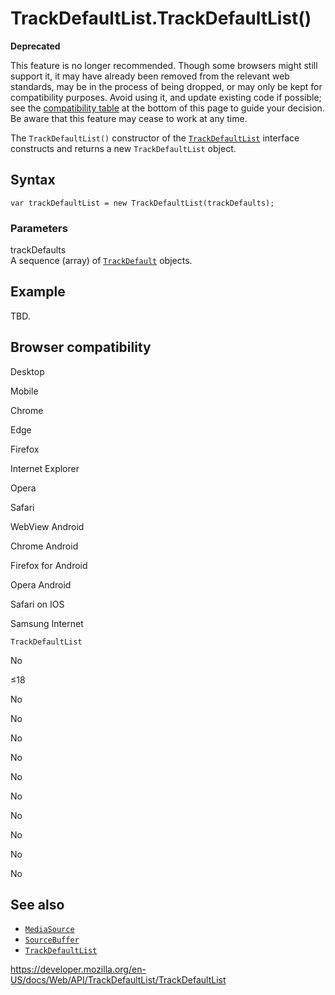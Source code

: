 TrackDefaultList.TrackDefaultList()
===================================

**Deprecated**

This feature is no longer recommended. Though some browsers might still support it, it may have already been removed from the relevant web standards, may be in the process of being dropped, or may only be kept for compatibility purposes. Avoid using it, and update existing code if possible; see the [compatibility table](#browser_compatibility) at the bottom of this page to guide your decision. Be aware that this feature may cease to work at any time.

The `TrackDefaultList()` constructor of the [`TrackDefaultList`](../trackdefaultlist) interface constructs and returns a new `TrackDefaultList` object.

Syntax
------

    var trackDefaultList = new TrackDefaultList(trackDefaults);

### Parameters

trackDefaults  
A sequence (array) of [`TrackDefault`](../trackdefault) objects.

Example
-------

TBD.

Browser compatibility
---------------------

Desktop

Mobile

Chrome

Edge

Firefox

Internet Explorer

Opera

Safari

WebView Android

Chrome Android

Firefox for Android

Opera Android

Safari on IOS

Samsung Internet

`TrackDefaultList`

No

≤18

No

No

No

No

No

No

No

No

No

No

See also
--------

-   [`MediaSource`](../mediasource)
-   [`SourceBuffer`](../sourcebuffer)
-   [`TrackDefaultList`](../trackdefaultlist)

<a href="https://developer.mozilla.org/en-US/docs/Web/API/TrackDefaultList/TrackDefaultList" class="_attribution-link">https://developer.mozilla.org/en-US/docs/Web/API/TrackDefaultList/TrackDefaultList</a>
